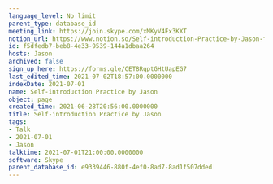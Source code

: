 ```yaml
---
language_level: No limit
parent_type: database_id
meeting_link: https://join.skype.com/xMKyV4Fx3KXT
notion_url: https://www.notion.so/Self-introduction-Practice-by-Jason-f5dfedb7beb84e339539144a1dbaa264
id: f5dfedb7-beb8-4e33-9539-144a1dbaa264
hosts: Jason
archived: false
sign_up_here: https://forms.gle/CET8RqptGHtUapEG7
last_edited_time: 2021-07-02T18:57:00.0000000
indexDate: 2021-07-01
name: Self-introduction Practice by Jason
object: page
created_time: 2021-06-28T20:56:00.0000000
title: Self-introduction Practice by Jason
tags:
- Talk
- 2021-07-01
- Jason
talktime: 2021-07-01T21:00:00.0000000
software: Skype
parent_database_id: e9339446-880f-4ef0-8ad7-8ad1f507dded
---
```







